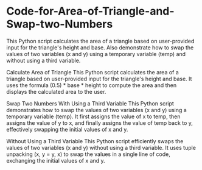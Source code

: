 # Code-for-Area-of-Triangle-and-Swap-two-Numbers
This Python script calculates the area of a triangle based on user-provided input for the triangle's height and base. Also demonstrate how to swap the values of two variables (x and y) using a temporary variable (temp) and without using a third variable. 

Calculate Area of Triangle
This Python script calculates the area of a triangle based on user-provided input for the triangle's height and base. It uses the formula (0.5) * base * height to compute the area and then displays the calculated area to the user.

Swap Two Numbers
With Using a Third Variable
This Python script demonstrates how to swap the values of two variables (x and y) using a temporary variable (temp). It first assigns the value of x to temp, then assigns the value of y to x, and finally assigns the value of temp back to y, effectively swapping the initial values of x and y.

Without Using a Third Variable
This Python script efficiently swaps the values of two variables (x and y) without using a third variable. It uses tuple unpacking (x, y = y, x) to swap the values in a single line of code, exchanging the initial values of x and y.
